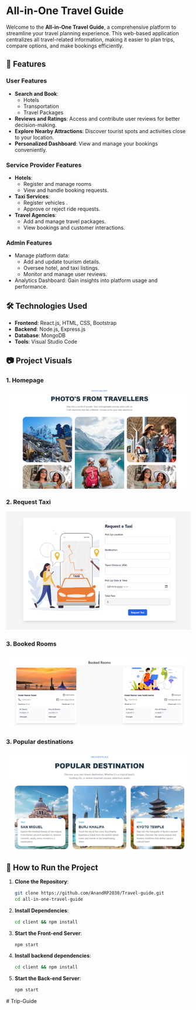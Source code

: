 # All-in-One Travel Guide


Welcome to the **All-in-One Travel Guide**, a comprehensive platform to streamline your travel planning experience. This web-based application centralizes all travel-related information, making it easier to plan trips, compare options, and make bookings efficiently.

## 🌟 Features

### User Features
- **Search and Book**:
  - Hotels
  - Transportation
  - Travel Packages
- **Reviews and Ratings**: Access and contribute user reviews for better decision-making.
- **Explore Nearby Attractions**: Discover tourist spots and activities close to your location.
- **Personalized Dashboard**: View and manage your bookings conveniently.

### Service Provider Features
- **Hotels**:
  - Register and manage rooms
  - View and handle booking requests.
- **Taxi Services**:
  - Register vehicles .
  - Approve or reject ride requests.
- **Travel Agencies**:
  - Add and manage travel packages.
  - View bookings and customer interactions.

### Admin Features
- Manage platform data:
  - Add and update tourism details.
  - Oversee hotel, and taxi listings.
  - Monitor and manage user reviews.
- Analytics Dashboard: Gain insights into platform usage and performance.

## 🛠️ Technologies Used

- **Frontend**: React.js, HTML, CSS, Bootstrap
- **Backend**: Node.js, Express.js
- **Database**: MongoDB
- **Tools**: Visual Studio Code

## 📷 Project Visuals

### 1. Homepage
![Homepage](./readmeAssets/traveller-photos.png)

### 2. Request Taxi
![Search and Booking](./readmeAssets/request-taxi.png)

### 3. Booked Rooms
![Admin Dashboard](./readmeAssets/booked-rooms.png)

### 3. Popular destinations
![Admin Dashboard](./readmeAssets/popular-destinations.png)

## 📖 How to Run the Project

1. **Clone the Repository**:
   ```bash
   git clone https://github.com/AnandRP2030/Travel-guide.git
   cd all-in-one-travel-guide
   ```

2. **Install Dependencies**:
   ```bash
   cd client && npm install
   ```

3. **Start the Front-end Server**:
   ```bash
   npm start
   ```

4. **Install backend dependencies**:
    ```bash
   cd client && npm install
   ```

5. **Start the Back-end Server**:
    ```bash
   npm start
   ```

#   T r i p - G u i d e 
 
 